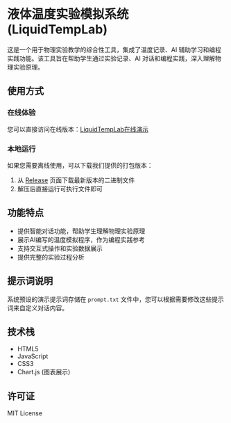 # 液体温度实验模拟系统 (LiquidTempLab)

这是一个用于物理实验教学的综合性工具，集成了温度记录、AI 辅助学习和编程实践功能。该工具旨在帮助学生通过实验记录、AI 对话和编程实践，深入理解物理实验原理。

## 使用方式

### 在线体验

您可以直接访问在线版本：[LiquidTempLab在线演示](https://ai.ysht.me/class/chat.html)

### 本地运行

如果您需要离线使用，可以下载我们提供的打包版本：

1. 从 [Release](https://git.ysht.me/yshtcn/LiquidTempLab/releases) 页面下载最新版本的二进制文件
2. 解压后直接运行可执行文件即可

## 功能特点

- 提供智能对话功能，帮助学生理解物理实验原理
- 展示AI编写的温度模拟程序，作为编程实践参考
- 支持交互式操作和实验数据展示
- 提供完整的实验过程分析

## 提示词说明

系统预设的演示提示词存储在 `prompt.txt` 文件中，您可以根据需要修改这些提示词来自定义对话内容。

## 技术栈

- HTML5
- JavaScript
- CSS3
- Chart.js (图表展示)

## 许可证

MIT License 